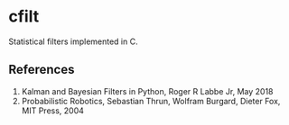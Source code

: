 # cfilt
Statistical filters implemented in C.

## References
1. Kalman and Bayesian Filters in Python, Roger R Labbe Jr, May 2018
2. Probabilistic Robotics, Sebastian Thrun, Wolfram Burgard, Dieter Fox, MIT Press, 2004
